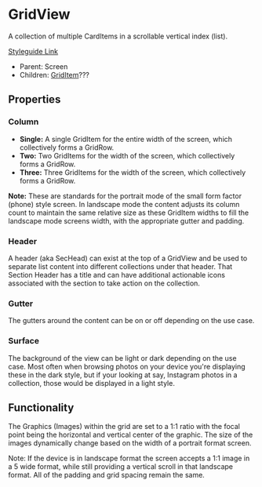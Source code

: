 # GridView

A collection of multiple CardItems in a scrollable vertical index (list).

[Styleguide Link](https://zpl.io/adKWyRp)

- Parent: Screen
- Children: [GridItem]()???

## Properties

### Column

- **Single:** A single GridItem for the entire width of the screen, which collectively forms a GridRow.
- **Two:** Two GridItems for the width of the screen, which collectively forms a GridRow.
- **Three:** Three GridItems for the width of the screen, which collectively forms a GridRow.

**Note:** These are standards for the portrait mode of the small form factor (phone) style screen.  In landscape mode the content adjusts its column count to maintain the same relative size as these GridItem widths to fill the landscape mode screens width, with the appropriate gutter and padding.

### Header

A header (aka SecHead) can exist at the top of a GridView and be used to separate list content into different collections under that header. That Section Header has a title and can have additional actionable icons associated with the section to take action on the collection.

### Gutter

The gutters around the content can be on or off depending on the use case.

### Surface

The background of the view can be light or dark depending on the use case.  Most often when browsing photos on your device you're displaying these in the dark style, but if your looking at say, Instagram photos in a collection, those would be displayed in a light style.

## Functionality

The Graphics (Images) within the grid are set to a 1:1 ratio with the focal point being the horizontal and vertical center of the graphic.  The size of the images dynamically change based on the width of a portrait format screen.

Note: If the device is in landscape format the screen accepts a 1:1 image in a 5 wide format, while still providing a vertical scroll in that landscape format. All of the padding and grid spacing remain the same.

